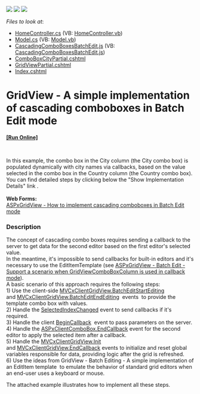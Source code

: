 <!-- default badges list -->
![](https://img.shields.io/endpoint?url=https://codecentral.devexpress.com/api/v1/VersionRange/128549455/14.1.7%2B)
[![](https://img.shields.io/badge/Open_in_DevExpress_Support_Center-FF7200?style=flat-square&logo=DevExpress&logoColor=white)](https://supportcenter.devexpress.com/ticket/details/T155879)
[![](https://img.shields.io/badge/📖_How_to_use_DevExpress_Examples-e9f6fc?style=flat-square)](https://docs.devexpress.com/GeneralInformation/403183)
<!-- default badges end -->
<!-- default file list -->
*Files to look at*:

* [HomeController.cs](./CS/Controllers/HomeController.cs) (VB: [HomeController.vb](./VB/Controllers/HomeController.vb))
* [Model.cs](./CS/Models/Model.cs) (VB: [Model.vb](./VB/Models/Model.vb))
* [CascadingComboBoxesBatchEdit.js](./CS/Scripts/CascadingComboBoxesBatchEdit.js) (VB: [CascadingComboBoxesBatchEdit.js](./VB/Scripts/CascadingComboBoxesBatchEdit.js))
* [ComboBoxCityPartial.cshtml](./CS/Views/Home/ComboBoxCityPartial.cshtml)
* [GridViewPartial.cshtml](./CS/Views/Home/GridViewPartial.cshtml)
* [Index.cshtml](./CS/Views/Home/Index.cshtml)
<!-- default file list end -->
# GridView - A simple implementation of cascading comboboxes in Batch Edit mode
<!-- run online -->
**[[Run Online]](https://codecentral.devexpress.com/t155879)**
<!-- run online end -->


<br>
<p>In this example, the combo box in the City column (the City combo box) is populated dynamically with city names via callbacks, based on the value selected in the combo box in the Country column (the Country combo box).  <br>You can find detailed steps by clicking below the "Show Implementation Details" link .<br><br><strong>Web Forms: </strong><br><a href="https://www.devexpress.com/Support/Center/p/T124512">ASPxGridView - How to implement cascading comboboxes in Batch Edit mode</a></p>


<h3>Description</h3>

The concept of cascading combo boxes requires sending a callback to the server to get data for the second editor based on the first editor's selected value.&nbsp;<br>In the meantime, it's impossible to send callbacks for built-in editors and it's necessary to use the EditItemTemplate (see&nbsp;<a href="https://www.devexpress.com/Support/Center/Question/Details/S173460">ASPxGridView - Batch Edit - Support a scenario when GridViewComboBoxColumn is used in callback mode</a>).<br>A basic scenario of this approach requires the following steps:<br>1) Use the client-side&nbsp;<a href="https://documentation.devexpress.com/AspNet/DevExpressWebASPxGridViewScriptsASPxClientGridView_BatchEditStartEditingtopic.aspx">MVCxClientGridView.BatchEditStartEditing</a>&nbsp; and&nbsp;<a href="https://documentation.devexpress.com/AspNet/DevExpressWebASPxGridViewScriptsASPxClientGridView_BatchEditEndEditingtopic.aspx">MVCxClientGridView.BatchEditEndEditing</a>&nbsp; events&nbsp; to provide the template combo box&nbsp;with values.<br>2) Handle the&nbsp;<a href="https://documentation.devexpress.com/AspNet/DevExpressWebASPxEditorsScriptsASPxClientComboBox_SelectedIndexChangedtopic.aspx">SelectedIndexChanged</a>&nbsp;event to send callbacks if it's required.<br>3) Handle the client&nbsp;<a href="https://documentation.devexpress.com/AspNet/DevExpressWebMVCScriptsMVCxClientComboBox_BeginCallbacktopic.aspx">BeginCallback</a>&nbsp; event to pass parameters on the server.<br>4) Handle the&nbsp;<a href="https://documentation.devexpress.com/AspNet/DevExpressWebASPxEditorsScriptsASPxClientComboBox_EndCallbacktopic.aspx">ASPxClientComboBox.EndCallback</a>&nbsp;event for the second editor to apply the selected item after a callback.<br>5) Handle the&nbsp;<a href="https://documentation.devexpress.com/#AspNet/DevExpressWebASPxClassesScriptsASPxClientControl_Inittopic">MVCxClientGridView.Init</a>&nbsp; and&nbsp;<a href="https://documentation.devexpress.com/AspNet/DevExpressWebASPxGridViewScriptsASPxClientGridView_EndCallbacktopic.aspx">MVCxClientGridView.EndCallback</a>&nbsp;events&nbsp;to initialize and reset global variables responsible for data, providing logic&nbsp;after the grid is refreshed.&nbsp;<br>6) Use the ideas from&nbsp;<a data-ticket="T115130">GridView - Batch Editing - A simple implementation of an EditItem template</a>&nbsp; to emulate the behavior of standard grid editors&nbsp;when an end-user uses a keyboard or mouse.
<p>The attached example illustrates how to implement all these steps.&nbsp;</p>

<br/>


